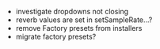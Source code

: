 - investigate dropdowns not closing
- reverb values are set in setSampleRate...?
- remove Factory presets from installers
- migrate factory presets?
